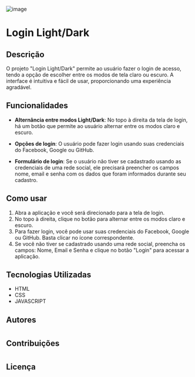 ![image](https://github.com/Maxdev1017x/Login-dark/assets/117764643/09244295-86c7-49be-877a-dad0a73313f4)

# Login Light/Dark

## Descrição

O projeto "Login Light/Dark" permite ao usuário fazer o login de acesso, tendo a opção de escolher entre os modos de tela claro ou escuro. A interface é intuitiva e fácil de usar, proporcionando uma experiência agradável.

## Funcionalidades

- **Alternância entre modos Light/Dark**: No topo à direita da tela de login, há um botão que permite ao usuário alternar entre os modos claro e escuro.

- **Opções de login**: O usuário pode fazer login usando suas credenciais do Facebook, Google ou GitHub.

- **Formulário de login**: Se o usuário não tiver se cadastrado usando as credenciais de uma rede social, ele precisará preencher os campos nome, email e senha com os dados que foram informados durante seu cadastro.

## Como usar

1. Abra a aplicação e você será direcionado para a tela de login.
2. No topo à direita, clique no botão para alternar entre os modos claro e escuro.
3. Para fazer login, você pode usar suas credenciais do Facebook, Google ou GitHub. Basta clicar no ícone correspondente.
4. Se você não tiver se cadastrado usando uma rede social, preencha os campos: Nome, Email e Senha e clique no botão "Login" para acessar a aplicação.

## Tecnologias Utilizadas

- HTML
- CSS
- JAVASCRIPT

## Autores

#

## Contribuições

#

## Licença

#

